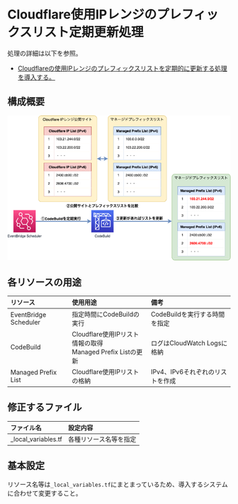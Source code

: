 # Cloudflare使用IPレンジのプレフィックスリスト定期更新処理

処理の詳細は以下を参照。

- [Cloudflareの使用IPレンジのプレフィックスリストを定期的に更新する処理を導入する。](https://qiita.com/sakai00kou/items/7da6eab4a39f119776c4)

## 構成概要

![構成概要](./image/001.png)

## 各リソースの用途

|リソース|使用用途|備考|
|:--|:--|:--|
|EventBridge Scheduler|指定時間にCodeBuildの実行|CodeBuildを実行する時間を指定|
|CodeBuild|Cloudflare使用IPリスト情報の取得<br>Managed Prefix Listの更新|ログはCloudWatch Logsに格納|
|Managed Prefix List|Cloudflare使用IPリストの格納|IPv4、IPv6それぞれのリストを作成|

## 修正するファイル

|ファイル名|設定内容|
|:--|:--|
|_local_variables.tf|各種リソース名等を指定|

## 基本設定

リソース名等は`_local_variables.tf`にまとまっているため、導入するシステムに合わせて変更すること。
